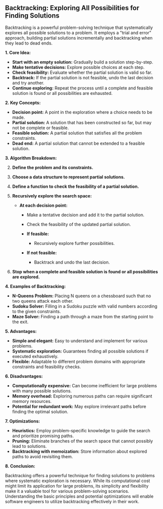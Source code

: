 ## Backtracking: Exploring All Possibilities for Finding Solutions

Backtracking is a powerful problem-solving technique that systematically explores all possible solutions to a problem. It employs a "trial and error" approach, building partial solutions incrementally and backtracking when they lead to dead ends.

**1. Core Idea:**

- **Start with an empty solution:** Gradually build a solution step-by-step.
- **Make tentative decisions:** Explore possible choices at each step.
- **Check feasibility:** Evaluate whether the partial solution is valid so far.
- **Backtrack:** If the partial solution is not feasible, undo the last decision and try another.
- **Continue exploring:** Repeat the process until a complete and feasible solution is found or all possibilities are exhausted.

**2. Key Concepts:**

- **Decision point:** A point in the exploration where a choice needs to be made.
- **Partial solution:** A solution that has been constructed so far, but may not be complete or feasible.
- **Feasible solution:** A partial solution that satisfies all the problem constraints.
- **Dead end:** A partial solution that cannot be extended to a feasible solution.

**3. Algorithm Breakdown:**

2. **Define the problem and its constraints.**
4. **Choose a data structure to represent partial solutions.**
6. **Define a function to check the feasibility of a partial solution.**
8. **Recursively explore the search space:**
    
    - **At each decision point:**
        
        - Make a tentative decision and add it to the partial solution.
        - Check the feasibility of the updated partial solution.
        - **If feasible:**
            
            - Recursively explore further possibilities.
            
        - **If not feasible:**
            
            - Backtrack and undo the last decision.
            
        
    
10. **Stop when a complete and feasible solution is found or all possibilities are explored.**

**4. Examples of Backtracking:**

- **N-Queens Problem:** Placing N queens on a chessboard such that no two queens attack each other.
- **Sudoku Solver:** Filling in a Sudoku puzzle with valid numbers according to the given constraints.
- **Maze Solver:** Finding a path through a maze from the starting point to the exit.

**5. Advantages:**

- **Simple and elegant:** Easy to understand and implement for various problems.
- **Systematic exploration:** Guarantees finding all possible solutions if executed exhaustively.
- **Flexible:** Adaptable to different problem domains with appropriate constraints and feasibility checks.

**6. Disadvantages:**

- **Computationally expensive:** Can become inefficient for large problems with many possible solutions.
- **Memory overhead:** Exploring numerous paths can require significant memory resources.
- **Potential for redundant work:** May explore irrelevant paths before finding the optimal solution.

**7. Optimizations:**

- **Heuristics:** Employ problem-specific knowledge to guide the search and prioritize promising paths.
- **Pruning:** Eliminate branches of the search space that cannot possibly lead to solutions.
- **Backtracking with memoization:** Store information about explored paths to avoid revisiting them.

**8. Conclusion:**

Backtracking offers a powerful technique for finding solutions to problems where systematic exploration is necessary. While its computational cost might limit its application for large problems, its simplicity and flexibility make it a valuable tool for various problem-solving scenarios. Understanding the basic principles and potential optimizations will enable software engineers to utilize backtracking effectively in their work.